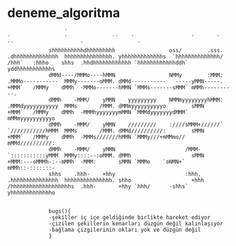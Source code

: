 # deneme_algoritma

                      `                                                        `                 `              ``    `                  `       `        ``                     `                 `                                    
                 shhhhhhhhhhdhhhhhhhhh                 oss/        .sss.       .dhhhhhhhhhhhhhh  hhhhhhhhhhhhhhh. yhhhhhhhhhhhhhs  `hhhhhhhhhhhhhh/   /hhh`   :hhho    shhs  .hhdhhhhhhhhhhhh `hhhhhhhhhhhhddh` yddhhhhhhhhhhhs                       
                 dMMd----/MMMo----hMMN                 NMMy        :MMM:       .MMMo-----------  MMMy-------oMMM. dMMd-----------   -----yMMN-----.   +MMM`   /MMMy    dMMh  -MMMo-------hMMN `MMMs-------sMMM` mMMh----------.                       
                 dMMh    -MMM/    yMMN    yyyyyyyyy    NMMmyyyyyyyyhMMM:       .MMMdyyyyyyyyyyy  MMMs       /MMM. dMMmyyyyyyyyyyo        sMMN         +MMM`   /MMMy    dMMh  -MMMhyyyyyyymMMN `MMMdyyyyyyydMMM` mMMmyyyyyyyyyyo                       
                 dMMh    -MMM/    yMMN    /////////    :////sMMM+//////`       `///////////hMMM  MMMs       /MMM. dMMd//////////:        sMMN         +MMM`   /MMMy    dMMh  -MMMs///////hMMN `MMMy///+mMMmo//  mMMd//////////:                       
                 dMMh    -MMM/    yMMN                      /MMM-              `:::::::::::yMMM  MMMy::::--:oMMM. dMMh                   sMMN         +MMM:---oMMMh-:--mMMh  -MMM:       sMMN `MMMo    `oNMN+`  mMMh::-:::::::-                       
                 shhs    .hhh-    +hhy                      :hhh.              .hhhhhhhhhhhhhhh  hhhhhhhhhhhhhhh. shho                   +hhh         /hhhhhhhhhhhhhhhhhhhs  .hhh-       +hhy `hhh/      -shhs` yhhhhhhhhhhhhho                       
                 
                 
                 bugs(){
                 -şekiller iç içe geldiğinde birlikte hareket ediyor
                 -çizilen şekillerin kenarları düzgün değil kalınlaşıyor
                 -bağlama çizgilerinin okları yok ve düzgün değil
                 }

